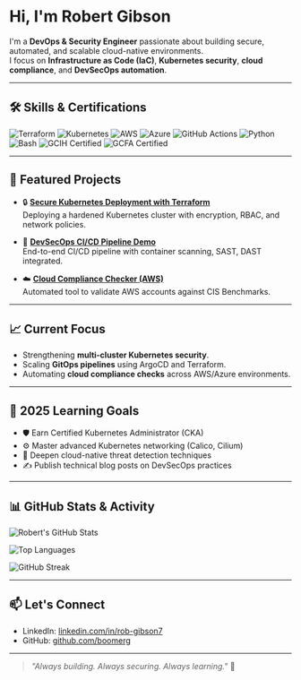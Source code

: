 # Hi, I'm Robert Gibson

I'm a **DevOps & Security Engineer** passionate about building secure, automated, and scalable cloud-native environments.  
I focus on **Infrastructure as Code (IaC)**, **Kubernetes security**, **cloud compliance**, and **DevSecOps automation**.

---

## 🛠️ Skills & Certifications

![Terraform](https://img.shields.io/badge/Terraform-844FBA?logo=terraform&logoColor=white&style=for-the-badge)
![Kubernetes](https://img.shields.io/badge/Kubernetes-326CE5?logo=kubernetes&logoColor=white&style=for-the-badge)
![AWS](https://img.shields.io/badge/AWS-232F3E?logo=amazon-aws&logoColor=white&style=for-the-badge)
![Azure](https://img.shields.io/badge/Azure-0078D4?logo=microsoft-azure&logoColor=white&style=for-the-badge)
![GitHub Actions](https://img.shields.io/badge/GitHub_Actions-2088FF?logo=githubactions&logoColor=white&style=for-the-badge)
![Python](https://img.shields.io/badge/Python-3776AB?logo=python&logoColor=white&style=for-the-badge)
![Bash](https://img.shields.io/badge/Bash-4EAA25?logo=gnubash&logoColor=white&style=for-the-badge)
![GCIH Certified](https://img.shields.io/badge/GCIH-Certified-blue?style=for-the-badge)
![GCFA Certified](https://img.shields.io/badge/GCFA-Certified-lightgrey?style=for-the-badge)

---

## 📂 Featured Projects

- 🔒 [**Secure Kubernetes Deployment with Terraform**](https://github.com/boomerg/secure-k8s-deployment)  
  Deploying a hardened Kubernetes cluster with encryption, RBAC, and network policies.

- 🚀 [**DevSecOps CI/CD Pipeline Demo**](https://github.com/boomerg/devsecops-pipeline-demo)  
  End-to-end CI/CD pipeline with container scanning, SAST, DAST integrated.

- ☁️ [**Cloud Compliance Checker (AWS)**](https://github.com/boomerg/cloud-compliance-checker)  
  Automated tool to validate AWS accounts against CIS Benchmarks.

---

## 📈 Current Focus

- Strengthening **multi-cluster Kubernetes security**.
- Scaling **GitOps pipelines** using ArgoCD and Terraform.
- Automating **cloud compliance checks** across AWS/Azure environments.

---

## 🌱 2025 Learning Goals

- 🛡️ Earn Certified Kubernetes Administrator (CKA)
- ⚙️ Master advanced Kubernetes networking (Calico, Cilium)
- 🧠 Deepen cloud-native threat detection techniques
- ✍️ Publish technical blog posts on DevSecOps practices

---

## 📊 GitHub Stats & Activity

![Robert's GitHub Stats](https://github-readme-stats.vercel.app/api?username=boomerg&show_icons=true&theme=tokyonight&hide_title=false&count_private=true&include_all_commits=true)

![Top Languages](https://github-readme-stats.vercel.app/api/top-langs/?username=boomerg&layout=compact&theme=tokyonight)

![GitHub Streak](https://streak-stats.demolab.com/?user=boomerg&theme=tokyonight)

---

## 📫 Let's Connect

- LinkedIn: [linkedin.com/in/rob-gibson7](https://linkedin.com/in/rob-gibson7)
- GitHub: [github.com/boomerg](https://github.com/boomerg)

---

> *"Always building. Always securing. Always learning."* 🚀

